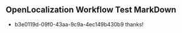 ## OpenLocalization Workflow Test MarkDown
* b3e0119d-09f0-43aa-9c9a-4ec149b430b9 thanks!

<!--HONumber=Jul16_HO2-->


